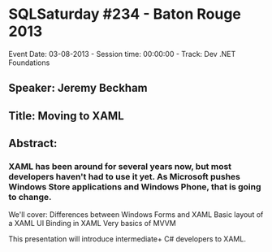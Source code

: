 # SQLSaturday #234 - Baton Rouge 2013
Event Date: 03-08-2013 - Session time: 00:00:00 - Track: Dev .NET Foundations
## Speaker: Jeremy Beckham
## Title: Moving to XAML
## Abstract:
### XAML has been around for several years now, but most developers haven't had to use it yet.  As Microsoft pushes Windows Store applications and Windows Phone, that is going to change.

We'll cover:
Differences between Windows Forms and XAML
Basic layout of a XAML UI
Binding in XAML
Very basics of MVVM

This presentation will introduce intermediate+ C# developers to XAML.  

